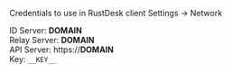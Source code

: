 Credentials to use in RustDesk client Settings -> Network

ID Server: __DOMAIN__  
Relay Server: __DOMAIN__  
API Server: https://__DOMAIN__  
Key: `__KEY__`
